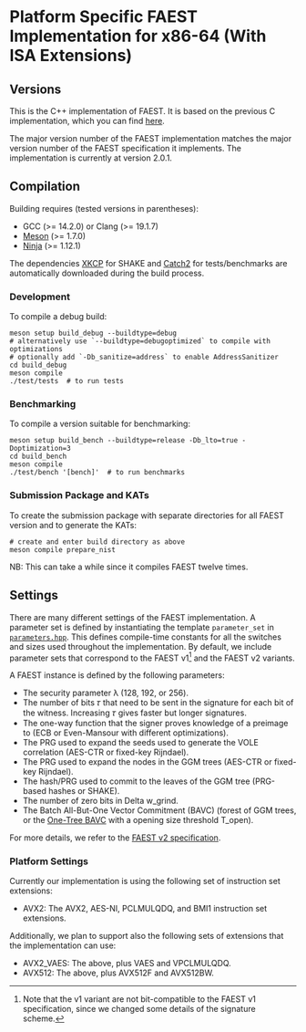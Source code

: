 # Platform Specific FAEST Implementation for x86-64 (With ISA Extensions)

## Versions

This is the C++ implementation of FAEST.
It is based on the previous C implementation, which you can find
[here](https://github.com/faest-sign/faest-avx/tree/release).

The major version number of the FAEST implementation matches the major version number of the FAEST
specification it implements.
The implementation is currently at version 2.0.1.

## Compilation

Building requires (tested versions in parentheses):
- GCC (>= 14.2.0) or Clang (>= 19.1.7)
- [Meson](https://mesonbuild.com/) (>= 1.7.0)
- [Ninja](https://ninja-build.org/) (>= 1.12.1)

The dependencies [XKCP](https://github.com/XKCP/XKCP) for SHAKE and
[Catch2](https://github.com/catchorg/Catch2) for tests/benchmarks are automatically downloaded
during the build process.

### Development

To compile a debug build:
```shell
meson setup build_debug --buildtype=debug
# alternatively use `--buildtype=debugoptimized` to compile with optimizations
# optionally add `-Db_sanitize=address` to enable AddressSanitizer
cd build_debug
meson compile
./test/tests  # to run tests
```

### Benchmarking

To compile a version suitable for benchmarking:
```shell
meson setup build_bench --buildtype=release -Db_lto=true -Doptimization=3
cd build_bench
meson compile
./test/bench '[bench]'  # to run benchmarks
```

### Submission Package and KATs

To create the submission package with separate directories for all FAEST version and to generate the
KATs:
```shell
# create and enter build directory as above
meson compile prepare_nist
```
NB: This can take a while since it compiles FAEST twelve times.


## Settings

There are many different settings of the FAEST implementation.
A parameter set is defined by instantiating the template `parameter_set` in
[`parameters.hpp`](parameters.hpp).
This defines compile-time constants for all the switches and sizes used throughout the
implementation.
By default, we include parameter sets that correspond to the FAEST v1[^1] and the FAEST v2 variants.

[^1]: Note that the v1 variant are not bit-compatible to the FAEST v1 specification, since we changed
some details of the signature scheme.

A FAEST instance is defined by the following parameters:

- The security parameter λ (128, 192, or 256).
- The number of bits 𝜏 that need to be sent in the signature for each bit of the witness.
  Increasing 𝜏 gives faster but longer signatures.
- The one-way function that the signer proves knowledge of a preimage to (ECB or Even-Mansour with
  different optimizations).
- The PRG used to expand the seeds used to generate the VOLE correlation (AES-CTR or fixed-key
  Rijndael).
- The PRG used to expand the nodes in the GGM trees (AES-CTR or fixed-key Rijndael).
- The hash/PRG used to commit to the leaves of the GGM tree (PRG-based hashes or SHAKE).
- The number of zero bits in Delta w_grind.
- The Batch All-But-One Vector Commitment (BAVC) (forest of GGM trees, or the [One-Tree
  BAVC](https://eprint.iacr.org/2024/490) with a opening size threshold T_open).

For more details, we refer to the [FAEST v2 specification](https://faest.info/resources.html).


### Platform Settings

Currently our implementation is using the following set of instruction set extensions:

- AVX2: The AVX2, AES-NI, PCLMULQDQ, and BMI1 instruction set extensions.

Additionally, we plan to support also the following sets of extensions that the implementation can
use:
- AVX2_VAES: The above, plus VAES and VPCLMULQDQ.
- AVX512: The above, plus AVX512F and AVX512BW.
